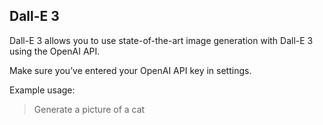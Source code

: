 ## Dall-E 3

Dall-E 3 allows you to use state-of-the-art image generation with Dall-E 3 using the OpenAI API.

Make sure you’ve entered your OpenAI API key in settings.

Example usage:

> Generate a picture of a cat

